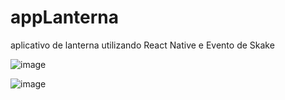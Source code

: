 # appLanterna
aplicativo de lanterna utilizando React Native e Evento de Skake


![image](https://user-images.githubusercontent.com/99933188/171771242-4a07e003-65fa-4dab-8d17-a5140be1b3ad.png)

![image](https://user-images.githubusercontent.com/99933188/171771369-ba6cd638-21fa-4ad1-bbf4-d917a76e083c.png)



